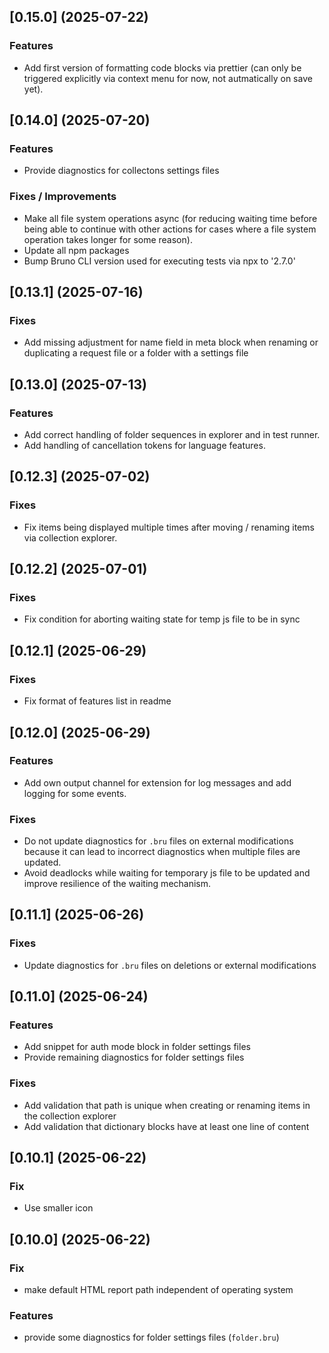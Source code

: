 ## [0.15.0] (2025-07-22)

### Features
- Add first version of formatting code blocks via prettier (can only be triggered explicitly via context menu for now, not autmatically on save yet).

## [0.14.0] (2025-07-20)

### Features
- Provide diagnostics for collectons settings files

### Fixes / Improvements
- Make all file system operations async (for reducing waiting time before being able to continue with other actions for cases where a file system operation takes longer for some reason).
- Update all npm packages
- Bump Bruno CLI version used for executing tests via npx to '2.7.0'

## [0.13.1] (2025-07-16)

### Fixes
- Add missing adjustment for name field in meta block when renaming or duplicating a request file or a folder with a settings file

## [0.13.0] (2025-07-13)

### Features
- Add correct handling of folder sequences in explorer and in test runner.
- Add handling of cancellation tokens for language features.

## [0.12.3] (2025-07-02)

### Fixes
- Fix items being displayed multiple times after moving / renaming items via collection explorer.

## [0.12.2] (2025-07-01)

### Fixes
- Fix condition for aborting waiting state for temp js file to be in sync

## [0.12.1] (2025-06-29)

### Fixes
- Fix format of features list in readme

## [0.12.0] (2025-06-29)

### Features
- Add own output channel for extension for log messages and add logging for some events.

### Fixes
- Do not update diagnostics for `.bru` files on external modifications because it can lead to incorrect diagnostics when multiple files are updated.
- Avoid deadlocks while waiting for temporary js file to be updated and improve resilience of the waiting mechanism.

## [0.11.1] (2025-06-26)

### Fixes
- Update diagnostics for `.bru` files on deletions or external modifications 

## [0.11.0] (2025-06-24)

### Features
- Add snippet for auth mode block in folder settings files
- Provide remaining diagnostics for folder settings files

### Fixes
- Add validation that path is unique when creating or renaming items in the collection explorer
- Add validation that dictionary blocks have at least one line of content

## [0.10.1] (2025-06-22)

### Fix
- Use smaller icon

## [0.10.0] (2025-06-22)

### Fix
- make default HTML report path independent of operating system

### Features
- provide some diagnostics for folder settings files (`folder.bru`)